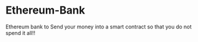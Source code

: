 # Ethereum-Bank
Ethereum bank to Send your money into a smart contract so that you do not spend it all!!
